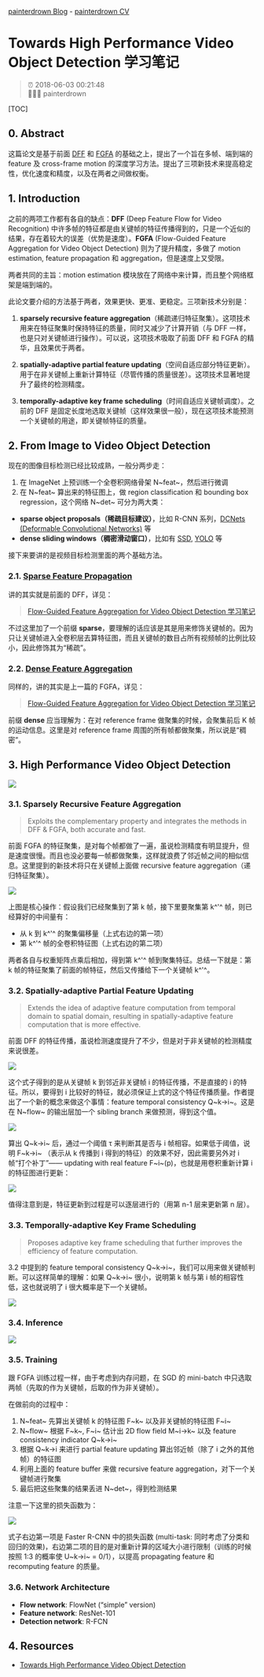 [painterdrown Blog](https://painterdrown.github.io) - [painterdrown CV](https://painterdrown.github.io/cv)

# Towards High Performance Video Object Detection 学习笔记

> ⏰ 2018-06-03 00:21:48<br/>
> 👨🏻‍💻 painterdrown

[TOC]

## 0. Abstract

这篇论文是基于前面 [DFF](../papers/DFF.pdf) 和 [FGFA](../papers/FGFA.pdf) 的基础之上，提出了一个旨在多帧、端到端的 feature 及 cross-frame motion 的深度学习方法。提出了三项新技术来提高稳定性，优化速度和精度，以及在两者之间做权衡。

## 1. Introduction

之前的两项工作都有各自的缺点：**DFF** (Deep Feature Flow for Video Recognition) 中许多帧的特征都是由关键帧的特征传播得到的，只是一个近似的结果，存在着较大的误差（优势是速度）。**FGFA** (Flow-Guided Feature Aggregation for Video Object Detection) 则为了提升精度，多做了 motion estimation, feature propagation 和 aggregation，但是速度上又受限。

两者共同的主旨：motion estimation 模块放在了网络中来计算，而且整个网络框架是端到端的。

此论文要介绍的方法基于两者，效果更快、更准、更稳定。三项新技术分别是：

1. **sparsely recursive feature aggregation**（稀疏递归特征聚集）。这项技术用来在特征聚集时保持特征的质量，同时又减少了计算开销（与 DFF 一样，也是只对关键帧进行操作）。可以说，这项技术吸取了前面 DFF 和 FGFA 的精华，且效果优于两者。

2. **spatially-adaptive partial feature updating**（空间自适应部分特征更新）。用于在非关键帧上重新计算特征（尽管传播的质量很差）。这项技术显著地提升了最终的检测精度。

3. **temporally-adaptive key frame scheduling**（时间自适应关键帧调度）。之前的 DFF 是固定长度地选取关键帧（这样效果很一般），现在这项技术能预测一个关键帧的用途，即关键帧特征的质量。

## 2. From Image to Video Object Detection

现在的图像目标检测已经比较成熟，一般分两步走：

1. 在 ImageNet 上预训练一个全卷积网络骨架 N~feat~，然后进行微调
2. 在 N~feat~ 算出来的特征图上，做 region classification 和 bounding box regression，这个网络 N~det~ 可分为两大类：
  + **sparse object proposals（稀疏目标建议）**，比如 R-CNN 系列，[DCNets (Deformable Convolutional Networks)](../papers/DCNets.pdf) 等
  + **dense sliding windows（稠密滑动窗口）**，比如有 [SSD](../papers/SSD.pdf), [YOLO](../papers/YOLO.pdf) 等

接下来要讲的是视频目标检测里面的两个基础方法。

### 2.1. [Sparse Feature Propagation](../papers/DFF.pdf)

讲的其实就是前面的 DFF，详见：

> [Flow-Guided Feature Aggregation for Video Object Detection 学习笔记](https://painterdrown.github.io/cv/fgfa)

不过这里加了一个前缀 **sparse**，要理解的话应该是其是用来修饰关键帧的。因为只让关键帧进入全卷积层去算特征图，而且关键帧的数目占所有视频帧的比例比较小，因此修饰其为“稀疏”。

### 2.2. [Dense Feature Aggregation](../papers/FGFA.pdf)

同样的，讲的其实是上一篇的 FGFA，详见：

> [Flow-Guided Feature Aggregation for Video Object Detection 学习笔记](https://painterdrown.github.io/cv/fgfa)

前缀 **dense** 应当理解为：在对 reference frame 做聚集的时候，会聚集前后 K 帧的运动信息。这里是对 reference frame 周围的所有帧都做聚集，所以说是“稠密”。

## 3. High Performance Video Object Detection

![](images/3tech.png)

### 3.1. Sparsely Recursive Feature Aggregation

> Exploits the complementary property and integrates the methods in DFF & FGFA, both accurate and fast.

前面 FGFA 的特征聚集，是对每个帧都做了一遍，虽说检测精度有明显提升，但是速度很慢。而且也没必要每一帧都做聚集，这样就浪费了邻近帧之间的相似信息。这里提到的新技术将只在关键帧上面做 recursive feature aggregation（递归特征聚集）。

![](images/aggregation.png)

上图是核心操作：假设我们已经聚集到了第 k 帧，接下里要聚集第 k^'^ 帧，则已经算好的中间量有：

+ 从 k 到 k^'^ 的聚集偏移量（上式右边的第一项）
+ 第 k^'^ 帧的全卷积特征图（上式右边的第二项）

两者各自与权重矩阵点乘后相加，得到第 k^'^ 帧到聚集特征。总结一下就是：第 k 帧的特征聚集了前面的帧特征，然后又传播给下一个关键帧 k^'^。

### 3.2. Spatially-adaptive Partial Feature Updating

> Extends the idea of adaptive feature computation from temporal domain to spatial domain, resulting in spatially-adaptive feature computation that is more effective.

前面 DFF 的特征传播，虽说检测速度提升了不少，但是对于非关键帧的检测精度来说很差。

![](images/propagation.png)

这个式子得到的是从关键帧 k 到邻近非关键帧 i 的特征传播，不是直接的 i 的特征。所以，要得到 i 比较好的特征，就必须保证上式的这个特征传播质量。作者提出了一个新的概念来做这个事情：feature temporal consistency Q~k→i~。这是在 N~flow~ 的输出层加一个 sibling branch 来做预测，得到这个值。

![](images/propagation.png)

算出 Q~k→i~ 后，通过一个阈值 τ 来判断其是否与 i 帧相容。如果低于阈值，说明 F~k→i~ （表示从 k 传播到 i 得到的特征）的效果不好，因此需要另外对 i 帧“打个补丁”—— updating with real feature F~i~(p)，也就是用卷积重新计算 i 的特征图进行更新：

![](images/updating.png)

值得注意到是，特征更新到过程是可以逐层进行的（用第 n-1 层来更新第 n 层）。

### 3.3. Temporally-adaptive Key Frame Scheduling

> Proposes adaptive key frame scheduling that further improves the efficiency of feature computation.

3.2 中提到的 feature temporal consistency Q~k→i~，我们可以用来做关键帧判断。可以这样简单的理解：如果 Q~k→i~ 很小，说明第 k 帧与第 i 帧的相容性低，这也就说明了 i 很大概率是下一个关键帧。

![](images/is_key.png)

### 3.4. Inference

![](images/code.png)

### 3.5. Training

跟 FGFA 训练过程一样，由于考虑到内存问题，在 SGD 的 mini-batch 中只选取两帧（先取的作为关键帧，后取的作为非关键帧）。

在做前向的过程中：

1. N~feat~ 先算出关键帧 k 的特征图 F~k~ 以及非关键帧的特征图 F~i~
2. N~flow~ 根据 F~k~, F~i~ 估计出 2D flow field M~i→k~ 以及 feature consistency indicator Q~k→i~
3. 根据 Q~k→i 来进行 partial feature updating 算出邻近帧（除了 i 之外的其他帧）的特征图
4. 利用上面的 feature buffer 来做 recursive feature aggregation，对下一个关键帧进行聚集
5. 最后把这些聚集的结果丢进 N~det~，得到检测结果

注意一下这里的损失函数为：

![](images/loss_function.png)

式子右边第一项是 Faster R-CNN 中的损失函数 (multi-task: 同时考虑了分类和回归的效果)，右边第二项的目的是对重新计算的区域大小进行限制（训练的时候按照 1:3 的概率使 U~k→i~ = 0/1），以提高 propagating feature 和 recomputing feature 的质量。

### 3.6. Network Architecture

+ **Flow network**: FlowNet (“simple” version)
+ **Feature network**: ResNet-101
+ **Detection network**: R-FCN

## 4. Resources

+ [Towards High Performance Video Object Detection](../papers/Towards_High_Performance_Video_Object_Detection.pdf)
